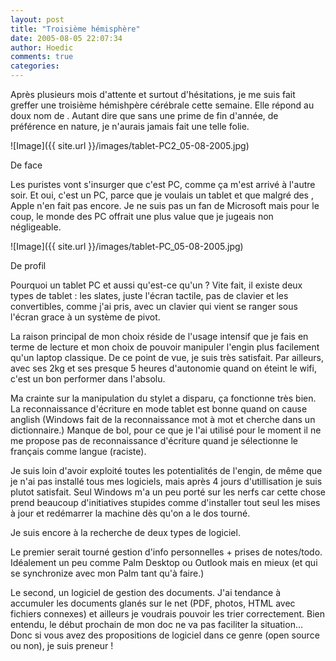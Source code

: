 ```yaml
---
layout: post
title: "Troisième hémisphère"
date: 2005-08-05 22:07:34
author: Hoedic
comments: true
categories: 
---
```



Après plusieurs mois d'attente et surtout d'hésitations, je me suis fait greffer une troisième hémishpère cérébrale cette semaine. Elle répond au doux nom de . Autant dire que sans une prime de fin d'année, de préférence en nature, je n'aurais jamais fait une telle folie.

![Image]({{ site.url }}/images/tablet-PC2_05-08-2005.jpg)
<div class="photoattrib">De face</div>



Les puristes vont s'insurger que c'est PC, comme ça m'est arrivé à  l'autre soir. Et oui, c'est un PC, parce que je voulais un tablet et que malgré des , Apple n'en fait pas encore. Je ne suis pas un fan de Microsoft mais pour le coup, le monde des PC offrait une plus value que je jugeais non négligeable.

![Image]({{ site.url }}/images/tablet-PC_05-08-2005.jpg)
<div class="photoattrib">De profil</div>



Pourquoi un tablet PC et aussi qu'est-ce qu'un  ? Vite fait, il existe deux types de tablet : les slates, juste l'écran tactile, pas de clavier et les convertibles, comme j'ai pris, avec un clavier qui vient se ranger sous l'écran grace à un système de pivot.

La raison principal de mon choix réside de l'usage intensif que je fais en terme de lecture et mon choix de pouvoir manipuler l'engin plus facilement qu'un laptop classique. De ce point de vue, je suis très satisfait. Par ailleurs, avec ses 2kg et ses presque 5 heures d'autonomie quand on éteint le wifi, c'est un bon performer dans l'absolu.

Ma crainte sur la manipulation du stylet a disparu, ça fonctionne très bien. La reconnaissance d'écriture en mode tablet est bonne quand on cause anglish (Windows fait de la reconnaissance mot à mot et cherche dans un dictionnaire.) Manque de bol, pour ce que je l'ai utilisé pour le moment il ne me propose pas de reconnaissance d'écriture quand je sélectionne le français comme langue (raciste).

Je suis loin d'avoir exploité toutes les potentialités de l'engin, de même que je n'ai pas installé tous mes logiciels, mais après 4 jours d'utillisation je suis plutot satisfait. Seul Windows m'a un peu porté sur les nerfs car cette chose prend beaucoup d'initiatives stupides comme d'installer tout seul les mises à jour et redémarrer la machine dès qu'on a le dos tourné.

Je suis encore à la recherche de deux types de logiciel.

Le premier serait tourné gestion d'info personnelles + prises de notes/todo. Idéalement un peu comme Palm Desktop ou Outlook mais en mieux (et qui se synchronize avec mon Palm tant qu'à faire.)

Le second, un logiciel de gestion des documents. J'ai tendance à accumuler les documents glanés sur le net (PDF, photos, HTML avec fichiers connexes) et ailleurs je voudrais pouvoir les trier correctement. Bien entendu, le début prochain de mon doc ne va pas faciliter la situation... Donc si vous avez des propositions de logiciel dans ce genre (open source ou non), je suis preneur !